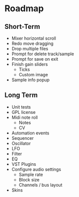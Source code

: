 # Roadmap

## Short-Term
- Mixer horizontal scroll
- Redo move dragging
- Drop multiple files
- Prompt for delete track/sample
- Prompt for save on exit
- Finish gain sliders
  - Ticks
  - Custom image
- Sample info popup

## Long Term

- Unit tests
- GPL license
- Midi note roll
  - Notes
  - CV
- Automation events
- Sequencer
- Oscillator
- LFO
- Filter
- EQ
- VST Plugins
- Configure audio settings
  - Sample rate
  - Block size
  - Channels / bus layout
- Skins
